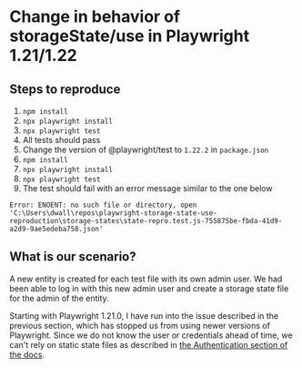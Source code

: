 # Change in behavior of storageState/use in Playwright 1.21/1.22

## Steps to reproduce

1. `npm install`
2. `npx playwright install`
3. `npx playwright test`
4. All tests should pass
5. Change the version of @playwright/test to `1.22.2` in `package.json`
6. `npm install`
7. `npx playwright install`
8. `npx playwright test`
9. The test should fail with an error message similar to the one below

```
Error: ENOENT: no such file or directory, open 'C:\Users\dwall\repos\playwright-storage-state-use-reproduction\storage-states\state-repro.test.js-755875be-fbda-41d9-a2d9-9ae5edeba758.json'
```

## What is our scenario?

A new entity is created for each test file with its own admin user.
We had been able to log in with this new admin user and create a storage state file
for the admin of the entity.

Starting with Playwright 1.21.0, I have run into the issue described in the previous section, which has stopped us from using newer versions of Playwright.
Since we do not know the user or credentials ahead of time, we can't rely on static state files as described in [the Authentication section of the docs](https://playwright.dev/docs/test-auth).